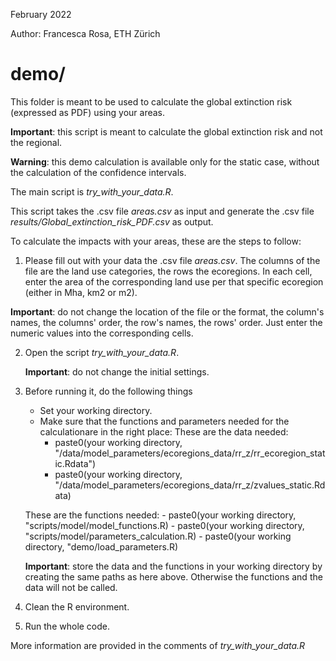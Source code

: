 February 2022

Author: Francesca Rosa, ETH Zürich

# demo/

This folder is meant to be used to calculate the global extinction risk (expressed as PDF) using your areas. 

**Important**: this script is meant to calculate the global extinction risk and not the regional.

**Warning**: this demo calculation is available only for the static case, without the calculation of the confidence intervals.

The main script is *try_with_your_data.R*. 

This script takes the .csv file *areas.csv* as input and generate the .csv file *results/Global_extinction_risk_PDF.csv* as output.

To calculate the impacts with your areas, these are the steps to follow:

1. Please fill out with your data the .csv file *areas.csv*. The columns of the file are the land use categories, the rows the ecoregions. 
In each cell, enter the area of the corresponding land use per that specific ecoregion (either in Mha, km2 or m2).

**Important**: do not change the location of the file or the format, the column's names, the columns' order, the row's names, the rows' order. Just enter the numeric values into the corresponding cells.

2. Open the script *try_with_your_data.R*.

	**Important**: do not change the initial settings.  

3. Before running it, do the following things 
	- Set your working directory.
	- Make sure that the functions and parameters needed for the calculationare in the right place: 
	These are the data needed:
		- paste0(your working directory, "/data/model_parameters/ecoregions_data/rr_z/rr_ecoregion_static.Rdata")
		- paste0(your working directory, "/data/model_parameters/ecoregions_data/rr_z/zvalues_static.Rdata)
	
	These are the functions needed:
		- paste0(your working directory, "scripts/model/model_functions.R)
		- paste0(your working directory, "scripts/model/parameters_calculation.R)
		- paste0(your working directory, "demo/load_parameters.R)	

	**Important**: store the data and the functions in your working directory by creating the same paths as here above. Otherwise the functions and the data will not be called. 

4. Clean the R environment.

5. Run the whole code. 

More information are provided in the comments of *try_with_your_data.R*